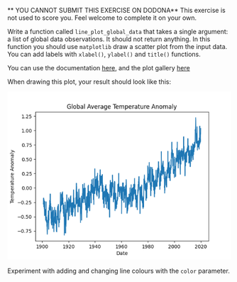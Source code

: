 ** YOU CANNOT SUBMIT THIS EXERCISE ON DODONA**
This exercise is not used to score you. Feel welcome to complete it on your own.

Write a function called `line_plot_global_data` that takes a single argument:
a list of global data observations. It should not return anything. In this function you should
use `matplotlib` draw a scatter plot from the input data. You can add labels with `xlabel()`, `ylabel()` and `title()` functions.

You can use the documentation [here](https://matplotlib.org/stable/api/pyplot_summary.html),
and the plot gallery [here](https://matplotlib.org/stable/gallery/)

When drawing this plot, your result should look like this:

<img src="media/plot-output.png" alt="Scatter plot output" style="width:80;height:auto">


Experiment with adding and changing line colours with the `color` parameter.
